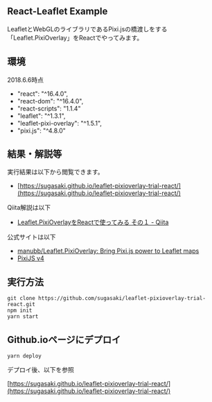 

## React-Leaflet Example

LeafletとWebGLのライブラリであるPixi.jsの橋渡しをする「Leaflet.PixiOverlay」をReactでやってみます。

## 環境
2018.6.6時点
* "react": "^16.4.0",
* "react-dom": "^16.4.0",
* "react-scripts": "1.1.4"
* "leaflet": "^1.3.1",
* "leaflet-pixi-overlay": "^1.5.1",
* "pixi.js": "^4.8.0"

## 結果・解説等

実行結果は以下から閲覧できます。
* [https://sugasaki.github.io/leaflet-pixioverlay-trial-react/](https://sugasaki.github.io/leaflet-pixioverlay-trial-react/)


Qiita解説は以下
* [Leaflet.PixiOverlayをReactで使ってみる その１ - Qiita](https://qiita.com/sugasaki/items/19e77872dc7474570593)


公式サイトは以下
* [manubb/Leaflet.PixiOverlay: Bring Pixi.js power to Leaflet maps](https://github.com/manubb/Leaflet.PixiOverlay)
* [PixiJS v4](http://www.pixijs.com/)



## 実行方法

```
git clone https://github.com/sugasaki/leaflet-pixioverlay-trial-react.git
npm init
yarn start
```


## Github.ioページにデプロイ

```
yarn deploy
```


デプロイ後、以下を参照

[https://sugasaki.github.io/leaflet-pixioverlay-trial-react/](https://sugasaki.github.io/leaflet-pixioverlay-trial-react/)

